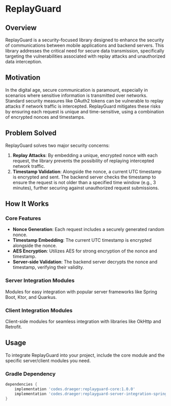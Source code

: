 # ReplayGuard

## Overview

ReplayGuard is a security-focused library designed to enhance the security of communications between mobile applications and backend servers. This library addresses the critical need for secure data transmission, specifically targeting the vulnerabilities associated with replay attacks and unauthorized data interception.

## Motivation

In the digital age, secure communication is paramount, especially in scenarios where sensitive information is transmitted over networks. Standard security measures like OAuth2 tokens can be vulnerable to replay attacks if network traffic is intercepted. ReplayGuard mitigates these risks by ensuring each request is unique and time-sensitive, using a combination of encrypted nonces and timestamps.

## Problem Solved

ReplayGuard solves two major security concerns:
1. **Replay Attacks**: By embedding a unique, encrypted nonce with each request, the library prevents the possibility of replaying intercepted network traffic.
2. **Timestamp Validation**: Alongside the nonce, a current UTC timestamp is encrypted and sent. The backend server checks the timestamp to ensure the request is not older than a specified time window (e.g., 3 minutes), further securing against unauthorized request submissions.

## How It Works

### Core Features

- **Nonce Generation**: Each request includes a securely generated random nonce.
- **Timestamp Embedding**: The current UTC timestamp is encrypted alongside the nonce.
- **AES Encryption**: Utilizes AES for strong encryption of the nonce and timestamp.
- **Server-side Validation**: The backend server decrypts the nonce and timestamp, verifying their validity.

### Server Integration Modules

Modules for easy integration with popular server frameworks like Spring Boot, Ktor, and Quarkus.

### Client Integration Modules

Client-side modules for seamless integration with libraries like OkHttp and Retrofit.

## Usage

To integrate ReplayGuard into your project, include the core module and the specific server/client modules you need.

### Gradle Dependency

```gradle
dependencies {
    implementation 'codes.draeger:replayguard-core:1.0.0'
    implementation 'codes.draeger:replayguard-server-integration-spring-boot:1.0.0'
}
```
